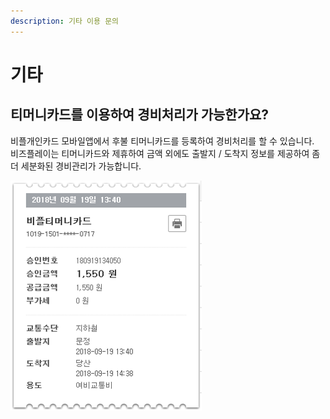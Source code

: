 ```yaml
---
description: 기타 이용 문의
---
```


# 기타

## 티머니카드를 이용하여 경비처리가 가능한가요? <a id="1"></a>

비플개인카드 모바일앱에서 후불 티머니카드를 등록하여 경비처리를 할 수 있습니다.   
비즈플레이는 티머니카드와 제휴하여 금액 외에도 출발지 / 도착지 정보를 제공하여 좀 더 세분화된 경비관리가 가능합니다.

![&#xD2F0;&#xBA38;&#xB2C8; &#xC601;&#xC218;&#xC99D;](../.gitbook/assets/undefined%20%283%29.png)

